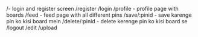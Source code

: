 /- login and register screen
/register
/login
/profile - profile page with boards
/feed - feed page with all different pins
/save/:pinid - save karenge pin ko kisi board mein 
/delete/:pinid - delete kerenge pin ko kisi board se
/logout
/edit
/upload
